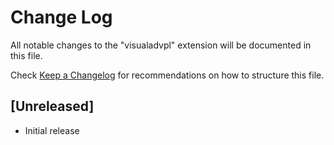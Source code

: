 # Change Log
All notable changes to the "visualadvpl" extension will be documented in this file.

Check [Keep a Changelog](http://keepachangelog.com/) for recommendations on how to structure this file.

## [Unreleased]
- Initial release